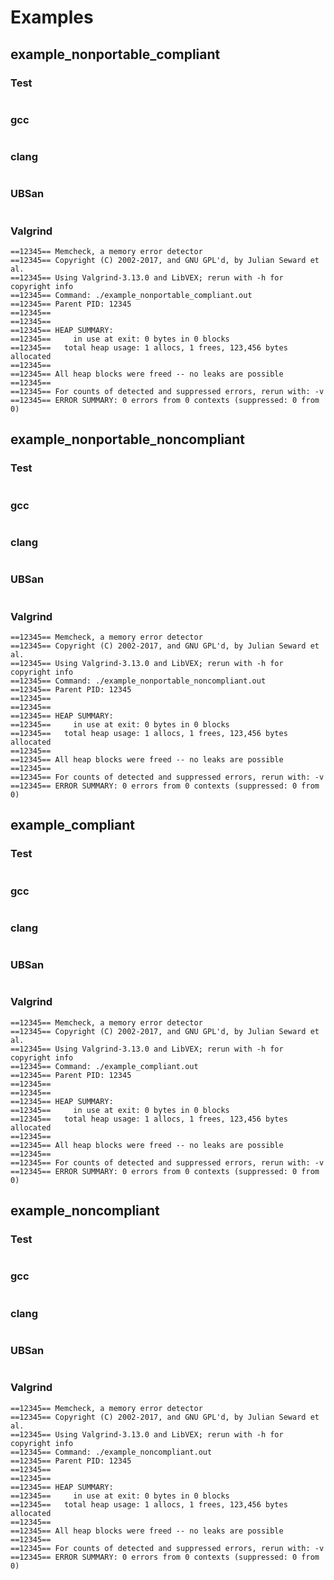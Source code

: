 # Examples
## example_nonportable_compliant
### Test
```
```
### gcc
```
```
### clang
```
```
### UBSan
```
```
### Valgrind
```
==12345== Memcheck, a memory error detector
==12345== Copyright (C) 2002-2017, and GNU GPL'd, by Julian Seward et al.
==12345== Using Valgrind-3.13.0 and LibVEX; rerun with -h for copyright info
==12345== Command: ./example_nonportable_compliant.out
==12345== Parent PID: 12345
==12345== 
==12345== 
==12345== HEAP SUMMARY:
==12345==     in use at exit: 0 bytes in 0 blocks
==12345==   total heap usage: 1 allocs, 1 frees, 123,456 bytes allocated
==12345== 
==12345== All heap blocks were freed -- no leaks are possible
==12345== 
==12345== For counts of detected and suppressed errors, rerun with: -v
==12345== ERROR SUMMARY: 0 errors from 0 contexts (suppressed: 0 from 0)
```
## example_nonportable_noncompliant
### Test
```
```
### gcc
```
```
### clang
```
```
### UBSan
```
```
### Valgrind
```
==12345== Memcheck, a memory error detector
==12345== Copyright (C) 2002-2017, and GNU GPL'd, by Julian Seward et al.
==12345== Using Valgrind-3.13.0 and LibVEX; rerun with -h for copyright info
==12345== Command: ./example_nonportable_noncompliant.out
==12345== Parent PID: 12345
==12345== 
==12345== 
==12345== HEAP SUMMARY:
==12345==     in use at exit: 0 bytes in 0 blocks
==12345==   total heap usage: 1 allocs, 1 frees, 123,456 bytes allocated
==12345== 
==12345== All heap blocks were freed -- no leaks are possible
==12345== 
==12345== For counts of detected and suppressed errors, rerun with: -v
==12345== ERROR SUMMARY: 0 errors from 0 contexts (suppressed: 0 from 0)
```
## example_compliant
### Test
```
```
### gcc
```
```
### clang
```
```
### UBSan
```
```
### Valgrind
```
==12345== Memcheck, a memory error detector
==12345== Copyright (C) 2002-2017, and GNU GPL'd, by Julian Seward et al.
==12345== Using Valgrind-3.13.0 and LibVEX; rerun with -h for copyright info
==12345== Command: ./example_compliant.out
==12345== Parent PID: 12345
==12345== 
==12345== 
==12345== HEAP SUMMARY:
==12345==     in use at exit: 0 bytes in 0 blocks
==12345==   total heap usage: 1 allocs, 1 frees, 123,456 bytes allocated
==12345== 
==12345== All heap blocks were freed -- no leaks are possible
==12345== 
==12345== For counts of detected and suppressed errors, rerun with: -v
==12345== ERROR SUMMARY: 0 errors from 0 contexts (suppressed: 0 from 0)
```
## example_noncompliant
### Test
```
```
### gcc
```
```
### clang
```
```
### UBSan
```
```
### Valgrind
```
==12345== Memcheck, a memory error detector
==12345== Copyright (C) 2002-2017, and GNU GPL'd, by Julian Seward et al.
==12345== Using Valgrind-3.13.0 and LibVEX; rerun with -h for copyright info
==12345== Command: ./example_noncompliant.out
==12345== Parent PID: 12345
==12345== 
==12345== 
==12345== HEAP SUMMARY:
==12345==     in use at exit: 0 bytes in 0 blocks
==12345==   total heap usage: 1 allocs, 1 frees, 123,456 bytes allocated
==12345== 
==12345== All heap blocks were freed -- no leaks are possible
==12345== 
==12345== For counts of detected and suppressed errors, rerun with: -v
==12345== ERROR SUMMARY: 0 errors from 0 contexts (suppressed: 0 from 0)
```
